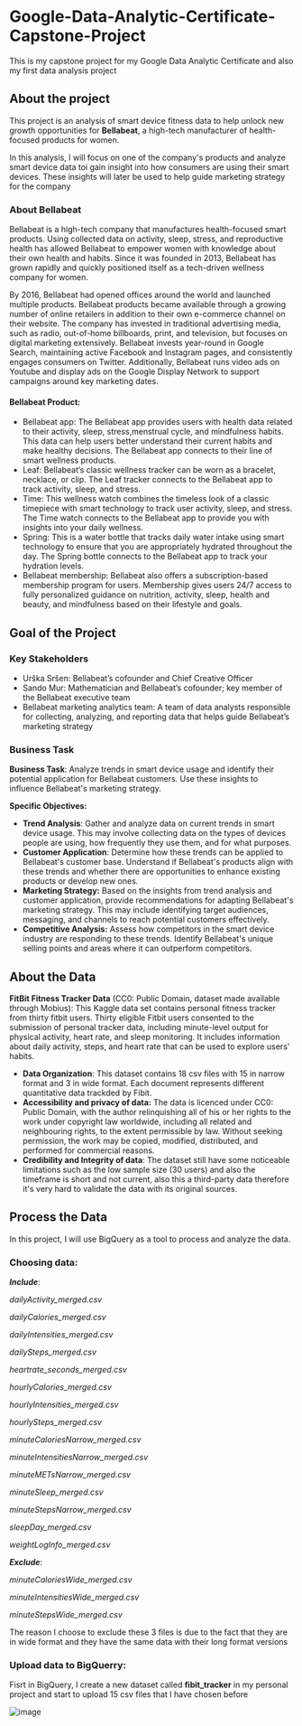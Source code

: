 # Google-Data-Analytic-Certificate-Capstone-Project
This is my capstone project for my Google Data Analytic Certificate and also my first data analysis project 

## About the project

This project is an analysis of smart device fitness data to help unlock new growth opportunities for **Bellabeat**, a high-tech manufacturer of health-focused products for women. 

In this analysis, I will focus on one of the company's products and analyze smart device data toi gain insight into how consumers are using their smart devices. These insights will later be used to help guide marketing strategy for the company 

### About Bellabeat

Bellabeat is a high-tech company that manufactures health-focused smart products. Using collected data on activity, sleep, stress, and reproductive health has allowed Bellabeat to empower women with
knowledge about their own health and habits. Since it was founded in 2013, Bellabeat has grown rapidly and quickly positioned itself as a tech-driven wellness company for women.

By 2016, Bellabeat had opened offices around the world and launched multiple products. Bellabeat products became available through a growing number of online retailers in addition to their own e-commerce channel on their website. The company has invested in traditional advertising media, such as radio, out-of-home billboards, print, and television, but focuses on digital marketing extensively. Bellabeat invests year-round in Google Search, maintaining active Facebook and Instagram pages, and consistently engages consumers on Twitter. Additionally, Bellabeat runs video ads on Youtube and display ads on the Google Display Network to support campaigns around key marketing dates.

#### Bellabeat Product: 
- Bellabeat app: The Bellabeat app provides users with health data related to their activity, sleep, stress,menstrual cycle, and mindfulness habits. This data can help users better understand their current habits and make healthy decisions. The Bellabeat app connects to their line of smart wellness products.
- Leaf: Bellabeat’s classic wellness tracker can be worn as a bracelet, necklace, or clip. The Leaf tracker connects to the Bellabeat app to track activity, sleep, and stress.
- Time: This wellness watch combines the timeless look of a classic timepiece with smart technology to track user activity, sleep, and stress. The Time watch connects to the Bellabeat app to provide you with insights into your daily wellness.
- Spring: This is a water bottle that tracks daily water intake using smart technology to ensure that you are appropriately hydrated throughout the day. The Spring bottle connects to the Bellabeat app to track your hydration levels.
- Bellabeat membership: Bellabeat also offers a subscription-based membership program for users. Membership gives users 24/7 access to fully personalized guidance on nutrition, activity, sleep, health and
beauty, and mindfulness based on their lifestyle and goals.

## Goal of the Project 
### Key Stakeholders
- Urška Sršen: Bellabeat’s cofounder and Chief Creative Officer
- Sando Mur: Mathematician and Bellabeat’s cofounder; key member of the Bellabeat executive team
- Bellabeat marketing analytics team: A team of data analysts responsible for collecting, analyzing, and reporting data that helps guide Bellabeat’s marketing strategy
### Business Task
**Business Task**: Analyze trends in smart device usage and identify their potential application for Bellabeat customers. Use these insights to influence Bellabeat's marketing strategy.

**Specific Objectives:**
- **Trend Analysis**: Gather and analyze data on current trends in smart device usage. This may involve collecting data on the types of devices people are using, how frequently they use them, and for what purposes.
- **Customer Application**: Determine how these trends can be applied to Bellabeat's customer base. Understand if Bellabeat's products align with these trends and whether there are opportunities to enhance existing products or develop new ones.
- **Marketing Strategy:** Based on the insights from trend analysis and customer application, provide recommendations for adapting Bellabeat's marketing strategy. This may include identifying target audiences, messaging, and channels to reach potential customers effectively.
- **Competitive Analysis:** Assess how competitors in the smart device industry are responding to these trends. Identify Bellabeat's unique selling points and areas where it can outperform competitors.

## About the Data

**FitBit Fitness Tracker Data** (CC0: Public Domain, dataset made available through Mobius): This Kaggle data set contains personal fitness tracker from thirty fitbit users. Thirty eligible Fitbit users consented to the submission of personal tracker data, including minute-level output for physical activity, heart rate, and sleep monitoring. It includes information about daily activity, steps, and heart rate that can be used to explore users’ habits.
- **Data Organization**: This dataset contains 18 csv files with 15 in narrow format and 3 in wide format. Each document represents different quantitative data trackded by Fibit.
- **Accessibility and privacy of data:** The data is licenced under CC0: Public Domain, with the author relinquishing all of his or her rights to the work under copyright law worldwide, including all related and neighbouring rights, to the extent permissible by law. Without seeking permission, the work may be copied, modified, distributed, and performed for commercial reasons.
- **Credibility and Integrity of data**: The dataset still have some noticeable limitations such as the low sample size (30 users) and also the timeframe is short and not current, also this a third-party data therefore it's very hard to validate the data with its original sources.

## Process the Data
In this project, I will use BigQuery as a tool to process and analyze the data.

### **Choosing data**: 

**_Include_**: 

_dailyActivity_merged.csv_

_dailyCalories_merged.csv_

_dailyIntensities_merged.csv_

_dailySteps_merged.csv_

_heartrate_seconds_merged.csv_

_hourlyCalories_merged.csv_

_hourlyIntensities_merged.csv_

_hourlySteps_merged.csv_

_minuteCaloriesNarrow_merged.csv_

_minuteIntensitiesNarrow_merged.csv_

_minuteMETsNarrow_merged.csv_

_minuteSleep_merged.csv_

_minuteStepsNarrow_merged.csv_

_sleepDay_merged.csv_

_weightLogInfo_merged.csv_

**_Exclude_**: 

_minuteCaloriesWide_merged.csv_

_minuteIntensitiesWide_merged.csv_

_minuteStepsWide_merged.csv_

The reason I choose to exclude these 3 files is due to the fact that they are in wide format and they have the same data with their long format versions 

### **Upload data to BigQuerry**:

Fisrt in BigQuery, I create a new dataset called **fibit_tracker** in my personal project and start to upload 15 csv files that I have chosen before 

![image](https://github.com/dunghoyyy/Google-Data-Analytic-Certificate-Capstone-Project/assets/132896605/5e9a0406-9e96-42ed-837c-9c913caf14bd)




